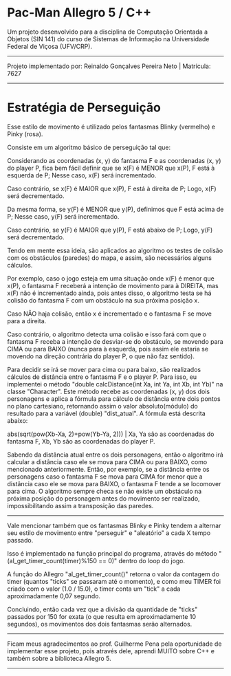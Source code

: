 # Pac-Man Allegro 5 / C++

Um projeto desenvolvido para a disciplina de Computação Orientada a Objetos (SIN 141) do curso de Sistemas de Informação na Universidade Federal de Viçosa (UFV/CRP).

**********************************************************************************

Projeto implementado por: Reinaldo Gonçalves Pereira Neto | Matrícula: 7627
	
**********************************************************************************

# Estratégia de Perseguição

Esse estilo de movimento é utilizado pelos fantasmas Blinky (vermelho) e Pinky (rosa).

Consiste em um algoritmo básico de perseguição tal que:

Considerando as coordenadas (x, y) do fantasma F e as coordenadas (x, y) do player P, fica bem fácil definir que se x(F) é MENOR que x(P), F está à esquerda de P;
Nesse caso, x(F) será incrementado.

Caso contrário, se x(F) é MAIOR que x(P), F está à direita de P;
Logo, x(F) será decrementado.

Da mesma forma, se y(F) é MENOR que y(P), definimos que F está acima de P;
Nesse caso, y(F) será incrementado.

Caso contrário, se y(F) é MAIOR que y(P), F está abaixo de P;
Logo, y(F) será decrementado.

Tendo em mente essa ideia, são aplicados ao algoritmo os testes de colisão com os obstáculos (paredes) do mapa, e assim, são necessários alguns cálculos.

Por exemplo, caso o jogo esteja em uma situação onde x(F) é menor que x(P), o fantasma F receberá a intenção de movimento para à DIREITA, mas x(F) não é incrementado ainda, pois
antes disso, o algoritmo testa se há colisão do fantasma F com um obstáculo na sua próxima posição x.

Caso NÃO haja colisão, então x é incrementado e o fantasma F se move para a direita.

Caso contrário, o algoritmo detecta uma colisão e isso fará com que o fantasma F receba a intenção de desviar-se do obstáculo, se movendo para CIMA ou para BAIXO (nunca para à esquerda,
pois assim ele estaria se movendo na direção contrária do player P, o que não faz sentido).

Para decidir se irá se mover para cima ou para baixo, são realizados cálculos de distância entre o fantasma F e o player P. 
Para isso, eu implementei o método "double calcDistance(int Xa, int Ya, int Xb, int Yb)" na classe "Character".
Este método recebe as coordenadas (x, y) dos dois personagens e aplica a fórmula para cálculo de distância entre dois pontos no plano cartesiano, 
retornando assim o valor absoluto(módulo) do resultado para a variável (double) "dist_atual". A fórmula está descrita abaixo:

abs(sqrt(pow(Xb-Xa, 2)+pow(Yb-Ya, 2))) | Xa, Ya são as coordenadas do fantasma F, Xb, Yb são as coordenadas do player P.

Sabendo da distância atual entre os dois personagens, então o algoritmo irá calcular a distância caso ele se mova para CIMA ou para BAIXO, como mencionado anteriormente.
Então, por exemplo, se a distância entre os personagens caso o fantasma F se mova para CIMA for menor que a distância caso ele se mova para BAIXO, o fantasma F tende a se
locomover para cima. O algoritmo sempre checa se não existe um obstáculo na próxima posição do personagem antes do movimento ser realizado, impossibilitando assim a transposição das paredes.

*****

Vale mencionar também que os fantasmas Blinky e Pinky tendem a alternar seu estilo de movimento entre "perseguir" e "aleatório" a cada X tempo passado.

Isso é implementado na função principal do programa, através do método "(al_get_timer_count(timer)%150 == 0)" dentro do loop do jogo.

A função do Allegro "al_get_timer_count()" retorna o valor da contagem do timer (quantos "ticks" se passaram até o momento), e como meu TIMER foi criado com o valor (1.0 / 15.0),
o timer conta um "tick" a cada aproximadamente 0,07 segundo.

Concluindo, então cada vez que a divisão da quantidade de "ticks" passados por 150 for exata (o que resulta em aproximadamente 10 segundos), os movimentos dos dois fantasmas serão alternados.
	
**********************************************************************************
	
Ficam meus agradecimentos ao prof. Guilherme Pena pela oportunidade de implementar esse projeto, pois através dele, aprendi MUITO sobre C++ e também sobre a biblioteca Allegro 5.
	
**********************************************************************************
